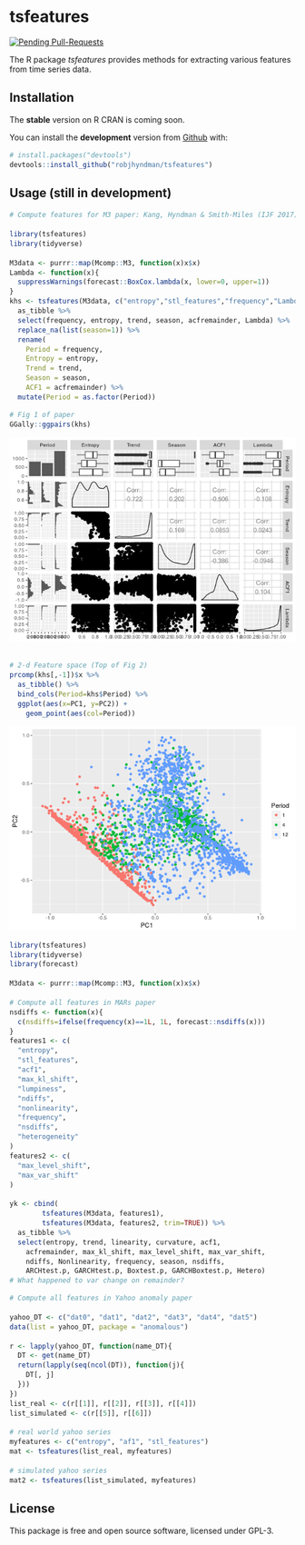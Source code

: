 
<!-- README.md is generated from README.Rmd. Please edit that file -->
tsfeatures
==========

[![Pending Pull-Requests](http://githubbadges.herokuapp.com/robjhyndman/tsfeatures/pulls.svg?style=flat)](https://github.com/robjhyndman/tsfeatures/pulls)

The R package *tsfeatures* provides methods for extracting various features from time series data.

Installation
------------

The **stable** version on R CRAN is coming soon.

You can install the **development** version from [Github](https://github.com/robjhyndman/tsfeatures) with:

``` r
# install.packages("devtools")
devtools::install_github("robjhyndman/tsfeatures")
```

Usage (still in development)
----------------------------

``` r
# Compute features for M3 paper: Kang, Hyndman & Smith-Miles (IJF 2017)

library(tsfeatures)
library(tidyverse)

M3data <- purrr::map(Mcomp::M3, function(x)x$x)
Lambda <- function(x){
  suppressWarnings(forecast::BoxCox.lambda(x, lower=0, upper=1))
}
khs <- tsfeatures(M3data, c("entropy","stl_features","frequency","Lambda")) %>% 
  as_tibble %>%
  select(frequency, entropy, trend, season, acfremainder, Lambda) %>%
  replace_na(list(season=1)) %>%
  rename(
    Period = frequency,
    Entropy = entropy,
    Trend = trend,
    Season = season,
    ACF1 = acfremainder) %>%
  mutate(Period = as.factor(Period))
```

``` r
# Fig 1 of paper
GGally::ggpairs(khs)
```

![](README-ijf2017graphs-1.png)

``` r

# 2-d Feature space (Top of Fig 2)
prcomp(khs[,-1])$x %>%
  as_tibble() %>%
  bind_cols(Period=khs$Period) %>%
  ggplot(aes(x=PC1, y=PC2)) +
    geom_point(aes(col=Period))
```

![](README-ijf2017graphs-2.png)

``` r
library(tsfeatures)
library(tidyverse)
library(forecast)

M3data <- purrr::map(Mcomp::M3, function(x)x$x)

# Compute all features in MARs paper
nsdiffs <- function(x){
  c(nsdiffs=ifelse(frequency(x)==1L, 1L, forecast::nsdiffs(x)))
}
features1 <- c(
  "entropy",
  "stl_features",
  "acf1",
  "max_kl_shift",
  "lumpiness",
  "ndiffs",
  "nonlinearity",
  "frequency",
  "nsdiffs",
  "heterogeneity"
)
features2 <- c(  
  "max_level_shift",
  "max_var_shift"
)

yk <- cbind(
        tsfeatures(M3data, features1),
        tsfeatures(M3data, features2, trim=TRUE)) %>% 
  as_tibble %>%
  select(entropy, trend, linearity, curvature, acf1,
    acfremainder, max_kl_shift, max_level_shift, max_var_shift, 
    ndiffs, Nonlinearity, frequency, season, nsdiffs,
    ARCHtest.p, GARCHtest.p, Boxtest.p, GARCHBoxtest.p, Hetero)
# What happened to var change on remainder?
```

``` r
# Compute all features in Yahoo anomaly paper

yahoo_DT <- c("dat0", "dat1", "dat2", "dat3", "dat4", "dat5")
data(list = yahoo_DT, package = "anomalous")

r <- lapply(yahoo_DT, function(name_DT){
  DT <- get(name_DT)
  return(lapply(seq(ncol(DT)), function(j){
    DT[, j]
  }))
})
list_real <- c(r[[1]], r[[2]], r[[3]], r[[4]])
list_simulated <- c(r[[5]], r[[6]])

# real world yahoo series
myfeatures <- c("entropy", "af1", "stl_features")
mat <- tsfeatures(list_real, myfeatures)

# simulated yahoo series
mat2 <- tsfeatures(list_simulated, myfeatures)
```

License
-------

This package is free and open source software, licensed under GPL-3.
